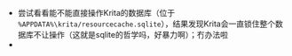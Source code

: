 - 尝试看看能不能直接操作Krita的数据库（位于 `%APPDATA%\krita/resourcecache.sqlite`），结果发现Krita会一直锁住整个数据库不让操作（这就是sqlite的哲学吗，好暴力啊）；冇办法啦
-